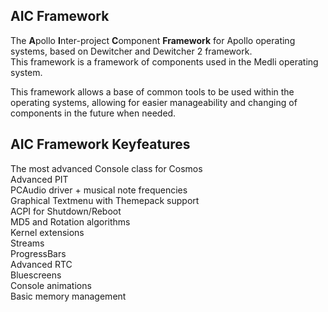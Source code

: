 ## AIC Framework
The **A**pollo **I**nter-project **C**omponent **Framework** for Apollo operating systems, based on Dewitcher and Dewitcher 2 framework.  
This framework is a framework of components used in the Medli operating system. 
  
This framework allows a base of common tools to be used within the operating systems, allowing for easier manageability and changing of components in the future when needed. 
  
  
## AIC Framework Keyfeatures  
  
The most advanced Console class for Cosmos  
Advanced PIT  
PCAudio driver + musical note frequencies  
Graphical Textmenu with Themepack support  
ACPI for Shutdown/Reboot  
MD5 and Rotation algorithms  
Kernel extensions  
Streams  
ProgressBars  
Advanced RTC  
Bluescreens   
Console animations  
Basic memory management  
